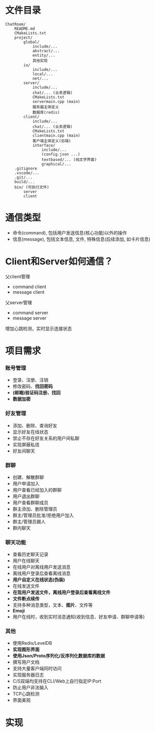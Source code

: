# 文件目录
~~~
ChatRoom/
    README.md
    CMakeLists.txt
    project/
        global/
            include/...
            abstract/...
            entity/...
            其他实现
        io/
            include/...
            local/...
            net/...
        server/
            include/...
            chat/... (业务逻辑)
            CMakeLists.txt
            servermain.cpp (main)
            服务器主体定义
            数据库(redis)
        client/
            include/...
            chat/... (业务逻辑)
            CMakeLists.txt
            clientmain.cpp (main)
            客户端主体定义(后端)
            interface/
                include/...
                (config.json ...)
                textbased/... (纯文字界面)
                graphical/...
    .gitignore
    .vscode/...
    .git/...
    build/...
    bin/ (可执行文件)
        server
        client
~~~

# 通信类型
- 命令(command), 包括用户发送信息(核心功能)以外的操作
- 信息(message), 包括文本信息, 文件, 特殊信息(后续添加, 如卡片信息)

# Client和Server如何通信？
父client管理
- command client
- message client

父server管理
- command server
- message server

增加心跳检测，实时显示连接状态

# 项目需求
### 账号管理
- 登录、注册、注销
- 修改密码、**找回密码**
- **(邮箱)验证码注册、找回**
- **数据加密**

### 好友管理
- 添加、删除、查询好友
- 显示好友在线状态
- 禁止不存在好友关系的用户间私聊
- 实现屏蔽私信
- 好友间聊天

### 群聊
- 创建、解散群聊
- 用户申请加入
- 用户查看已经加入的群聊
- 用户退出群聊
- 用户查看群聊成员
- 群主添加、删除管理员
- 群主/管理员批准/拒绝用户加入
- 群主/管理员踢人
- 群内聊天

### 聊天功能
- 查看历史聊天记录
- 用户在线聊天
- 在线用户对离线用户发送消息
- 离线用户登录后查看离线消息
- **用户自定义在线状态(伪装)**
- 在线发送文件
- **在现用户发送文件，离线用户登录后查看离线文件**
- **文件断点续传**
- 支持多种消息类型，文本、**图片**、文件等
- **Emoji**
- 用户在线时，收到实时消息通知(收到信息、好友申请、群聊申请等)

### 其他
- 使用Redis/LevelDB
- **实现图形界面**
- **使用Json/Proto序列化/反序列化数据库的数据**
- 撰写用户文档
- 支持大量客户端同时访问
- 实现服务器日志
- C/S双端均支持在CLI/Web上自行指定IP:Port
- 防止用户非法输入
- TCP心跳检测
- 界面美观

# 实现
